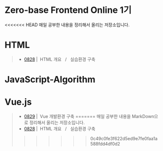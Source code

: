 # Zero-base Frontend Online 1기
<<<<<<< HEAD
매일 공부한 내용을 정리해서 올리는 저장소입니다. <Br>
# HTML
> - [0828](./README/0828.md) | &nbsp;HTML 개요 &nbsp; / &nbsp; 실습환경 구축

# JavaScript-Algorithm

# Vue.js
> - [0829](./Vue/0829.md) | &nbsp;Vue 개발환경 구축
=======
매일 공부한 내용을 MarkDown으로 정리해서 올리는 저장소입니다.
> - [0828](./README/0828.md) | &nbsp;HTML 개요 &nbsp; / &nbsp; 실습환경 구축
>>>>>>> 0c49c0fe3f622d5ed9e7fe0faa1a588fdd4df0d2
